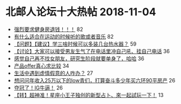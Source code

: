 # 北邮人论坛十大热帖 2018-11-04

- [强烈要求健身房退钱！！！](https://bbs.byr.cn/article/Gymnasium/109816) 82
- [有什么适合在运动的时候听的歌或者音乐](https://bbs.byr.cn/article/Music/340121) 82
- [【问题】【建议】学三啥时候可以多装几台热水器？](https://bbs.byr.cn/article/Picture/3226579) 59
- [【讨论】大家可以接受男友生气了在电话里冲自己吼、挂自己电话](https://bbs.byr.cn/article/Friends/1896971) 36
- [感觉自己再不找女朋友，研究生阶段就要单身了，哈哈](https://bbs.byr.cn/article/Feeling/3085650) 36
- [产品offer真心求比较](https://bbs.byr.cn/article/Job/2000463) 34
- [生活中遇到虚情假意的人咋办？](https://bbs.byr.cn/article/Talking/6063000) 27
- [想问问年收入25万以下的low青们，打算奋斗多少年买六环90平房产](https://bbs.byr.cn/article/WorkLife/1111254) 26
- [夺冠了！IG牛逼！](https://bbs.byr.cn/article/LOL/27185) 26
- [【转】超神准！星座小王子独创的新型占卜、來一起試玩一下！](https://bbs.byr.cn/article/Constellations/326533) 13


